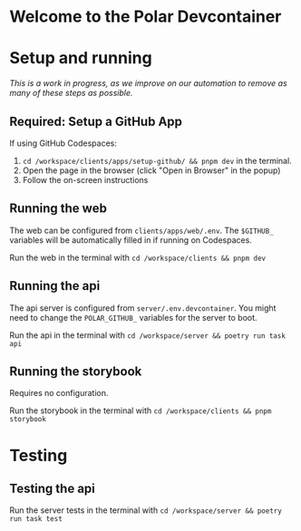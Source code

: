 # Welcome to the Polar Devcontainer

# Setup and running

_This is a work in progress, as we improve on our automation to remove as many of these steps as possible._

## Required: Setup a GitHub App

If using GitHub Codespaces:

1. `cd /workspace/clients/apps/setup-github/ && pnpm dev` in the terminal.
2. Open the page in the browser (click "Open in Browser" in the popup)
3. Follow the on-screen instructions

## Running the web

The web can be configured from `clients/apps/web/.env`. The `$GITHUB_` variables will be automatically filled in if running on Codespaces.

Run the web in the terminal with `cd /workspace/clients && pnpm dev`

## Running the api

The api server is configured from `server/.env.devcontainer`. You might need to change the `POLAR_GITHUB_` variables for the server to boot.

Run the api in the terminal with `cd /workspace/server && poetry run task api`

## Running the storybook

Requires no configuration.

Run the storybook in the terminal with `cd /workspace/clients && pnpm storybook`

# Testing

## Testing the api

Run the server tests in the terminal with `cd /workspace/server && poetry run task test`